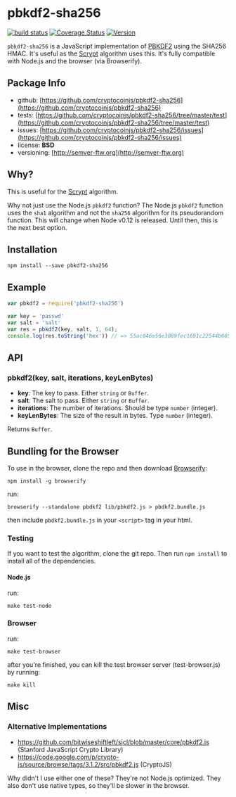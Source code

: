 pbkdf2-sha256
=============

[![build status](https://secure.travis-ci.org/cryptocoinjs/pbkdf2-sha256.png)](http://travis-ci.org/cryptocoinjs/pbkdf2-sha256)
[![Coverage Status](https://img.shields.io/coveralls/cryptocoinjs/pbkdf2-sha256.svg)](https://coveralls.io/r/cryptocoinjs/pbkdf2-sha256)
[![Version](http://img.shields.io/npm/v/pbkdf2-sha256.svg)](https://www.npmjs.org/package/pbkdf2-sha256)


`pbkdf2-sha256` is a JavaScript implementation of [PBKDF2](http://en.wikipedia.org/wiki/PBKDF2) using the SHA256 HMAC. It's useful as the [Scrypt](http://en.wikipedia.org/wiki/Scrypt) algorithm uses this.  It's fully compatible with Node.js and the browser (via Browserify).



Package Info
------------
- github: [https://github.com/cryptocoinjs/pbkdf2-sha256](https://github.com/cryptocoinjs/pbkdf2-sha256)
- tests: [https://github.com/cryptocoinjs/pbkdf2-sha256/tree/master/test](https://github.com/cryptocoinjs/pbkdf2-sha256/tree/master/test)
- issues: [https://github.com/cryptocoinjs/pbkdf2-sha256/issues](https://github.com/cryptocoinjs/pbkdf2-sha256/issues)
- license: **BSD**
- versioning: [http://semver-ftw.org](http://semver-ftw.org)



Why?
----

This is useful for the [Scrypt](http://en.wikipedia.org/wiki/Scrypt) algorithm.

Why not just use the Node.js `pbkdf2` function? The Node.js `pbkdf2` function uses the `sha1` algorithm and not the `sha256` algorithm for its pseudorandom function. This will change when Node v0.12 is released. Until then, this is the next best option.



Installation
------------

    npm install --save pbkdf2-sha256


Example
-------

```js
var pbkdf2 = require('pbkdf2-sha256')

var key = 'passwd'
var salt = 'salt'
var res = pbkdf2(key, salt, 1, 64);
console.log(res.toString('hex')) // => 55ac046e56e3089fec1691c22544b605f94185216dde0465e68b9d57c20dacbc49ca9cccf179b645991664b39d77ef317c71b845b1e30bd509112041d3a19783
```


API
---

### pbkdf2(key, salt, iterations, keyLenBytes)

- **key**: The key to pass. Either `string` or `Buffer`.
- **salt**: The salt to pass. Either `string` or `Buffer`.
- **iterations**: The number of iterations. Should be type `number` (integer).
- **keyLenBytes**: The size of the result in bytes. Type `number` (integer).

Returns `Buffer`.



Bundling for the Browser
------------------------

To use in the browser, clone the repo and then download [Browserify](https://github.com/substack/node-browserify):

    npm install -g browserify

run:

    browserify --standalone pbdkf2 lib/pbkdf2.js > pbdkf2.bundle.js

then include `pbdkf2.bundle.js` in your `<script>` tag in your html. 


### Testing

If you want to test the algorithm, clone the git repo. Then run `npm install` to install all of the dependencies.

#### Node.js

run:

    make test-node

### Browser

run:

    make test-browser

after you're finished, you can kill the test browser server (test-browser.js) by running:

    make kill



Misc
----

### Alternative Implementations

- https://github.com/bitwiseshiftleft/sjcl/blob/master/core/pbkdf2.js (Stanford JavaScript Crypto Library)
- https://code.google.com/p/crypto-js/source/browse/tags/3.1.2/src/pbkdf2.js (CryptoJS)

Why didn't I use either one of these? They're not Node.js optimized. They also don't use native types, so they'll be slower in the browser.




